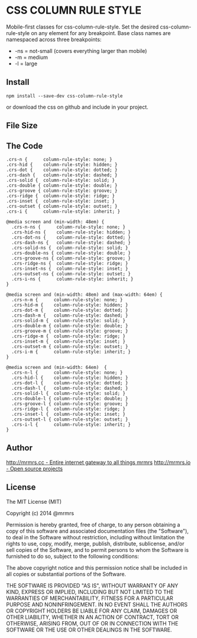 # CSS COLUMN RULE STYLE

  Mobile-first classes for css-column-rule-style.
  Set the desired css-column-rule-style on any element for any breakpoint.
  Base class names are namespaced across three breakpoints:

*  -ns = not-small (covers everything larger than mobile)
*  -m  = medium
*  -l  = large

## Install
```
npm install --save-dev css-column-rule-style
```
or download the css on github and include in your project.

## File Size


## The Code
```
.crs-n {      column-rule-style: none; }
.crs-hid {    column-rule-style: hidden; }
.crs-dot {    column-rule-style: dotted; }
.crs-dash {   column-rule-style: dashed; }
.crs-solid {  column-rule-style: solid; }
.crs-double { column-rule-style: double; }
.crs-groove { column-rule-style: groove; }
.crs-ridge {  column-rule-style: ridge; }
.crs-inset {  column-rule-style: inset; }
.crs-outset { column-rule-style: outset; }
.crs-i {      column-rule-style: inherit; }

@media screen and (min-width: 48em) {
  .crs-n-ns {      column-rule-style: none; }
  .crs-hid-ns {    column-rule-style: hidden; }
  .crs-dot-ns {    column-rule-style: dotted; }
  .crs-dash-ns {   column-rule-style: dashed; }
  .crs-solid-ns {  column-rule-style: solid; }
  .crs-double-ns { column-rule-style: double; }
  .crs-groove-ns { column-rule-style: groove; }
  .crs-ridge-ns {  column-rule-style: ridge; }
  .crs-inset-ns {  column-rule-style: inset; }
  .crs-outset-ns { column-rule-style: outset; }
  .crs-i-ns {      column-rule-style: inherit; }
}

@media screen and (min-width: 48em) and (max-width: 64em) {
  .crs-n-m {      column-rule-style: none; }
  .crs-hid-m {    column-rule-style: hidden; }
  .crs-dot-m {    column-rule-style: dotted; }
  .crs-dash-m {   column-rule-style: dashed; }
  .crs-solid-m {  column-rule-style: solid; }
  .crs-double-m { column-rule-style: double; }
  .crs-groove-m { column-rule-style: groove; }
  .crs-ridge-m {  column-rule-style: ridge; }
  .crs-inset-m {  column-rule-style: inset; }
  .crs-outset-m { column-rule-style: outset; }
  .crs-i-m {      column-rule-style: inherit; }
}

@media screen and (min-width: 64em)  {
  .crs-n-l {      column-rule-style: none; }
  .crs-hid-l {    column-rule-style: hidden; }
  .crs-dot-l {    column-rule-style: dotted; }
  .crs-dash-l {   column-rule-style: dashed; }
  .crs-solid-l {  column-rule-style: solid; }
  .crs-double-l { column-rule-style: double; }
  .crs-groove-l { column-rule-style: groove; }
  .crs-ridge-l {  column-rule-style: ridge; }
  .crs-inset-l {  column-rule-style: inset; }
  .crs-outset-l { column-rule-style: outset; }
  .crs-i-l {      column-rule-style: inherit; }
}

```

## Author

[http://mrmrs.cc - Entire internet gateway to all things mrmrs](http://mrmrs.cc)
[http://mrmrs.io - Open source projects](http://mrmrs.io)

## License

The MIT License (MIT)

Copyright (c) 2014 @mrmrs

Permission is hereby granted, free of charge, to any person obtaining a copy
of this software and associated documentation files (the "Software"), to deal
in the Software without restriction, including without limitation the rights
to use, copy, modify, merge, publish, distribute, sublicense, and/or sell
copies of the Software, and to permit persons to whom the Software is
furnished to do so, subject to the following conditions:

The above copyright notice and this permission notice shall be included in
all copies or substantial portions of the Software.

THE SOFTWARE IS PROVIDED "AS IS", WITHOUT WARRANTY OF ANY KIND, EXPRESS OR
IMPLIED, INCLUDING BUT NOT LIMITED TO THE WARRANTIES OF MERCHANTABILITY,
FITNESS FOR A PARTICULAR PURPOSE AND NONINFRINGEMENT. IN NO EVENT SHALL THE
AUTHORS OR COPYRIGHT HOLDERS BE LIABLE FOR ANY CLAIM, DAMAGES OR OTHER
LIABILITY, WHETHER IN AN ACTION OF CONTRACT, TORT OR OTHERWISE, ARISING FROM,
OUT OF OR IN CONNECTION WITH THE SOFTWARE OR THE USE OR OTHER DEALINGS IN
THE SOFTWARE.

